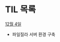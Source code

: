 # TIL 목록

[12월 4일](https://github.com/juwalove7/TIL/blob/main/2023%EB%85%84/12%EC%9B%94/12%EC%9B%94%204%EC%9D%BC.md)

- 파일질라 서버 환경 구축

